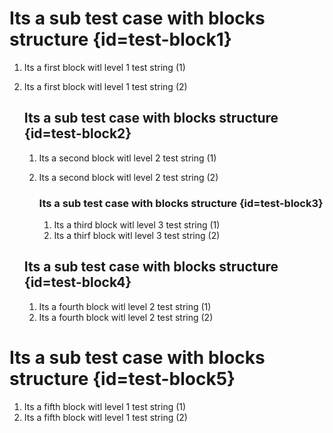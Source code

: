 # Its a sub test case with blocks structure {id=test-block1}

1. Its a first block witl level 1 test string (1)
2. Its a first block witl level 1 test string (2)

   ## Its a sub test case with blocks structure {id=test-block2}

   1. Its a second block witl level 2 test string (1)
   2. Its a second block witl level 2 test string (2)

      ### Its a sub test case with blocks structure {id=test-block3}

      1. Its a third block witl level 3 test string (1)
      2. Its a thirf block witl level 3 test string (2)

   ## Its a sub test case with blocks structure {id=test-block4}

   1. Its a fourth block witl level 2 test string (1)
   2. Its a fourth block witl level 2 test string (2)

# Its a sub test case with blocks structure {id=test-block5}

1. Its a fifth block witl level 1 test string (1)
2. Its a fifth block witl level 1 test string (2)